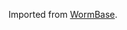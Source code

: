 [//]: # (Created by ./bin/manage_files.pl from ./species/Caenorhabditis_brenneri/PRJNA20035/Caenorhabditis_brenneri_PRJNA20035.assembly.html on Thu Jun 11 13:43:33 2020)
Imported from [WormBase](https://www.wormbase.org/).
